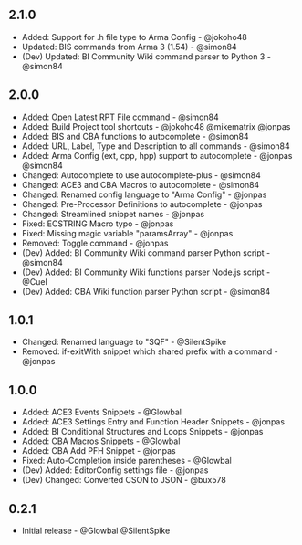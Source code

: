 ## 2.1.0
- Added: Support for .h file type to Arma Config - @jokoho48
- Updated: BIS commands from Arma 3 (1.54) - @simon84
- (Dev) Updated: BI Community Wiki command parser to Python 3 - @simon84

## 2.0.0
- Added: Open Latest RPT File command - @simon84
- Added: Build Project tool shortcuts - @jokoho48 @mikematrix @jonpas
- Added: BIS and CBA functions to autocomplete - @simon84
- Added: URL, Label, Type and Description to all commands - @simon84
- Added: Arma Config (ext, cpp, hpp) support to autocomplete - @jonpas @simon84
- Changed: Autocomplete to use autocomplete-plus - @simon84
- Changed: ACE3 and CBA Macros to autocomplete - @simon84
- Changed: Renamed config language to "Arma Config" - @jonpas
- Changed: Pre-Processor Definitions to autocomplete - @jonpas
- Changed: Streamlined snippet names - @jonpas
- Fixed: ECSTRING Macro typo - @jonpas
- Fixed: Missing magic variable "paramsArray" - @jonpas
- Removed: Toggle command - @jonpas
- (Dev) Added: BI Community Wiki command parser Python script - @simon84
- (Dev) Added: BI Community Wiki functions parser Node.js script - @Cuel
- (Dev) Added: CBA Wiki function parser Python script - @simon84

## 1.0.1
- Changed: Renamed language to "SQF" - @SilentSpike
- Removed: if-exitWith snippet which shared prefix with a command - @jonpas

## 1.0.0
- Added: ACE3 Events Snippets - @Glowbal
- Added: ACE3 Settings Entry and Function Header Snippets - @jonpas
- Added: BI Conditional Structures and Loops Snippets - @jonpas
- Added: CBA Macros Snippets - @Glowbal
- Added: CBA Add PFH Snippet - @jonpas
- Fixed: Auto-Completion inside parentheses - @Glowbal
- (Dev) Added: EditorConfig settings file - @jonpas
- (Dev) Changed: Converted CSON to JSON - @bux578

## 0.2.1
- Initial release - @Glowbal @SilentSpike
